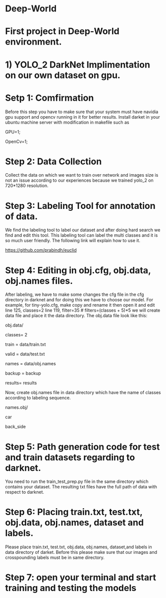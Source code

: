 # Deep-World
# First project in Deep-World environment.
# 1) YOLO_2 DarkNet Implimentation on our own dataset on gpu.
# Setp 1: Comfirmation
Before this step you have to make sure that your system must have navidia gpu support and opencv running in it for better results.
Install darket in your ubuntu machine server with modification in makefile such as

GPU=1;

OpenCv=1;
# Step 2: Data Collection
Collect the data on which we want to train over network and images size is not an issue according to our experiences because we trained yolo_2 on 720*1280 resolution.
# Step 3: Labeling Tool for annotation of data.
We find the labeling tool to label our dataset and after doing hard search we find and edit this tool. This labeling tool can label the multi classes and it is so much user friendly. The following link will explain how to use it.

https://github.com/prabindh/euclid 
# Step 4: Editing in obj.cfg, obj.data, obj.names files.
After labeling, we have to make some changes the cfg file in the cfg directory in darknet and for doing this we have to choose our model. For example, for tiny-yolo.cfg, make copy and rename it then open it and edit 
line 125, classes=2
line 119, filter=35     # filters=(classes + 5)*5
we will create data file and place it the data directory. The obj.data file look like this:   

obj.data/

classes= 2

train  = data/train.txt

valid  = data/test.txt

names = data/obj.names

backup = backup

results= results

Now, create obj.names file in data directory which have the name of classes according to labeling sequence.

names.obj/

car

back_side
# Step 5: Path generation code for test and train datasets regarding to darknet.
You need to run the train_test_prep.py file in the same directory which contains your dataset.
The resulting txt files have the full path of data with respect to darknet.
# Step 6: Placing train.txt, test.txt, obj.data, obj.names, dataset and labels.
Please place train.txt, test.txt, obj.data, obj.names, dataset,and labels in data directory of darket.
Before this please make sure that our images and crosspounding labels must be in same directory.
# Step 7: open your terminal and start training and testing the models
